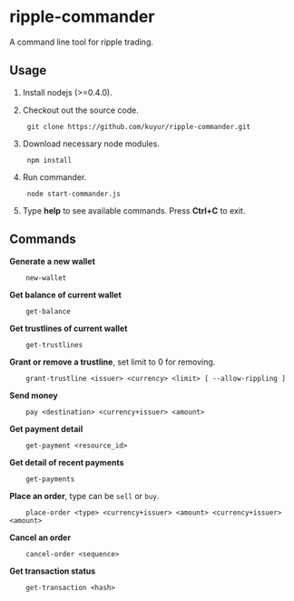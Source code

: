 # ripple-commander
A command line tool for ripple trading.

## Usage
1. Install nodejs (>=0.4.0).
2. Checkout out the source code.

        git clone https://github.com/kuyur/ripple-commander.git

3. Download necessary node modules.

        npm install

4. Run commander.

        node start-commander.js

5. Type **help** to see available commands. Press **Ctrl+C** to exit.

## Commands
**Generate a new wallet**

        new-wallet

**Get balance of current wallet**

        get-balance

**Get trustlines of current wallet**

        get-trustlines

**Grant or remove a trustline**, set limit to 0 for removing.

        grant-trustline <issuer> <currency> <limit> [ --allow-rippling ]

**Send money**

        pay <destination> <currency+issuer> <amount>

**Get payment detail**

        get-payment <resource_id>

**Get detail of recent payments**

        get-payments

**Place an order**, type can be `sell` or `buy`.

        place-order <type> <currency+issuer> <amount> <currency+issuer> <amount>

**Cancel an order**

        cancel-order <sequence>

**Get transaction status**

        get-transaction <hash>

